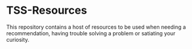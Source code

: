 # TSS-Resources

This repository contains a host of resources to be used when needing a recommendation, having trouble solving a problem or satiating your curiosity.
